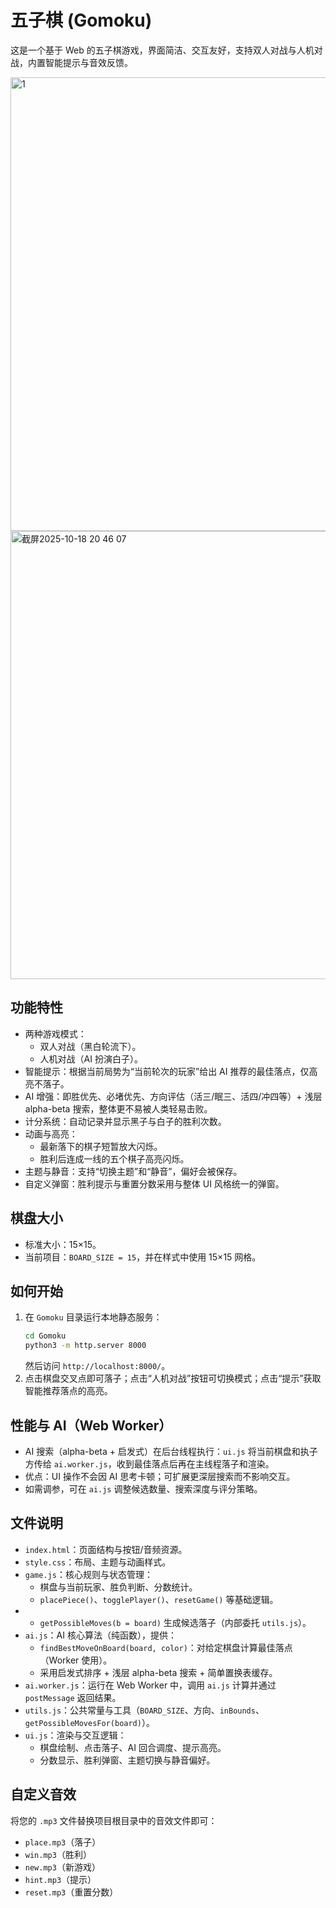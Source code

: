 # 五子棋 (Gomoku)

这是一个基于 Web 的五子棋游戏，界面简洁、交互友好，支持双人对战与人机对战，内置智能提示与音效反馈。

<img width="949" height="726" alt="1" src="https://github.com/user-attachments/assets/801bbe65-cc6d-4005-bb75-8f38b2bbfe8f" />

<img width="984" height="717" alt="截屏2025-10-18 20 46 07" src="https://github.com/user-attachments/assets/2b07f84d-e503-4f32-80a8-4fcf898634bc" />

## 功能特性
- 两种游戏模式：
  - 双人对战（黑白轮流下）。
  - 人机对战（AI 扮演白子）。
- 智能提示：根据当前局势为“当前轮次的玩家”给出 AI 推荐的最佳落点，仅高亮不落子。
- AI 增强：即胜优先、必堵优先、方向评估（活三/眠三、活四/冲四等）+ 浅层 alpha-beta 搜索，整体更不易被人类轻易击败。
- 计分系统：自动记录并显示黑子与白子的胜利次数。
- 动画与高亮：
  - 最新落下的棋子短暂放大闪烁。
  - 胜利后连成一线的五个棋子高亮闪烁。
- 主题与静音：支持“切换主题”和“静音”，偏好会被保存。
- 自定义弹窗：胜利提示与重置分数采用与整体 UI 风格统一的弹窗。

## 棋盘大小
- 标准大小：15×15。
- 当前项目：`BOARD_SIZE = 15`，并在样式中使用 15×15 网格。

## 如何开始
1. 在 `Gomoku` 目录运行本地静态服务：
   ```bash
   cd Gomoku
   python3 -m http.server 8000
   ```
   然后访问 `http://localhost:8000/`。
2. 点击棋盘交叉点即可落子；点击“人机对战”按钮可切换模式；点击“提示”获取智能推荐落点的高亮。

## 性能与 AI（Web Worker）
- AI 搜索（alpha-beta + 启发式）在后台线程执行：`ui.js` 将当前棋盘和执子方传给 `ai.worker.js`，收到最佳落点后再在主线程落子和渲染。
- 优点：UI 操作不会因 AI 思考卡顿；可扩展更深层搜索而不影响交互。
- 如需调参，可在 `ai.js` 调整候选数量、搜索深度与评分策略。

## 文件说明
- `index.html`：页面结构与按钮/音频资源。
- `style.css`：布局、主题与动画样式。
- `game.js`：核心规则与状态管理：
  - 棋盘与当前玩家、胜负判断、分数统计。
  - `placePiece()`、`togglePlayer()`、`resetGame()` 等基础逻辑。
-  - `getPossibleMoves(b = board)` 生成候选落子（内部委托 `utils.js`）。
- `ai.js`：AI 核心算法（纯函数），提供：
  - `findBestMoveOnBoard(board, color)`：对给定棋盘计算最佳落点（Worker 使用）。
  - 采用启发式排序 + 浅层 alpha-beta 搜索 + 简单置换表缓存。
- `ai.worker.js`：运行在 Web Worker 中，调用 `ai.js` 计算并通过 `postMessage` 返回结果。
- `utils.js`：公共常量与工具（`BOARD_SIZE`、方向、`inBounds`、`getPossibleMovesFor(board)`）。
- `ui.js`：渲染与交互逻辑：
  - 棋盘绘制、点击落子、AI 回合调度、提示高亮。
  - 分数显示、胜利弹窗、主题切换与静音偏好。

## 自定义音效
将您的 `.mp3` 文件替换项目根目录中的音效文件即可：
- `place.mp3`（落子）
- `win.mp3`（胜利）
- `new.mp3`（新游戏）
- `hint.mp3`（提示）
- `reset.mp3`（重置分数）
